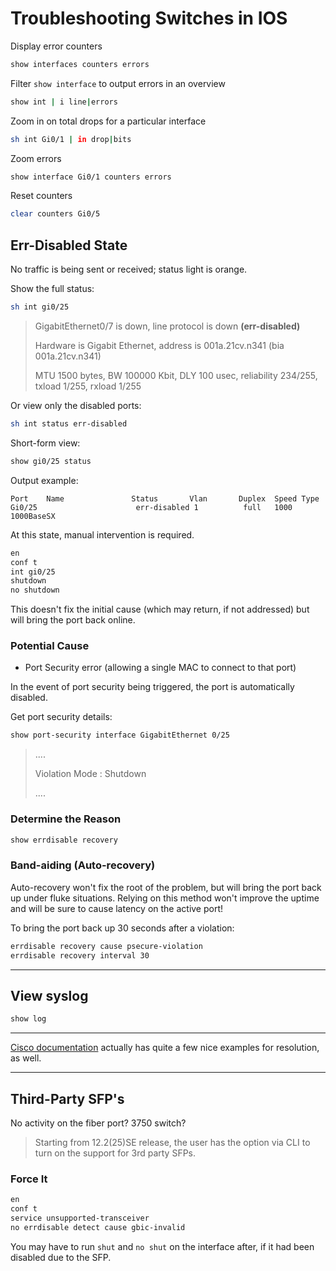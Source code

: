 # Troubleshooting Switches in IOS

Display error counters
```bash
show interfaces counters errors
```

Filter `show interface` to output errors in an overview
```bash
show int | i line|errors
```

Zoom in on total drops for a particular interface
```bash
sh int Gi0/1 | in drop|bits
```

Zoom errors
```bash
show interface Gi0/1 counters errors
```

Reset counters
```bash
clear counters Gi0/5
```

## Err-Disabled State
No traffic is being sent or received; status light is orange.

Show the full status:
```bash
sh int gi0/25
```
> GigabitEthernet0/7 is down, line protocol is down **(err-disabled)**
>
>  Hardware is Gigabit Ethernet, address is 001a.21cv.n341 (bia 001a.21cv.n341)
>
>  MTU 1500 bytes, BW 100000 Kbit, DLY 100 usec, reliability 234/255, txload 1/255, rxload 1/255


Or view only the disabled ports:
```bash
sh int status err-disabled
```

Short-form view:
```bash
show gi0/25 status
```

Output example:
```text
Port    Name               Status       Vlan       Duplex  Speed Type
Gi0/25                      err-disabled 1          full   1000 1000BaseSX
```

At this state, manual intervention is required.
```bash
en
conf t
int gi0/25
shutdown
no shutdown
```

This doesn't fix the initial cause (which may return, if not addressed) but will bring the port back online.

### Potential Cause
- Port Security error (allowing a single MAC to connect to that port)

In the event of port security being triggered, the port is automatically disabled.

Get port security details:
```bash
show port-security interface GigabitEthernet 0/25
```

> ....
>
> Violation Mode                  : Shutdown
>
> ....


### Determine the Reason
```bash
show errdisable recovery
```

### Band-aiding (Auto-recovery)
Auto-recovery won't fix the root of the problem, but will bring the port back up under fluke situations.  Relying on this method won't improve the uptime and will be sure to cause latency on the active port!

To bring the port back up 30 seconds after a violation:
```bash
errdisable recovery cause psecure-violation
errdisable recovery interval 30
```

***

## View syslog
```bash
show log
```

***
[Cisco documentation](https://www.cisco.com/c/en/us/support/docs/lan-switching/spanning-tree-protocol/69980-errdisable-recovery.html) actually has quite a few nice examples for resolution, as well.


***
## Third-Party SFP's
No activity on the fiber port? 3750 switch?
> Starting from 12.2(25)SE release, the user has the option via CLI to turn on the support for 3rd party SFPs.

### Force It
```bash
en
conf t
service unsupported-transceiver
no errdisable detect cause gbic-invalid
```

You may have to run `shut` and `no shut` on the interface after, if it had been disabled due to the SFP.
